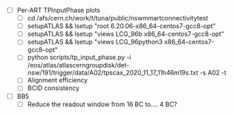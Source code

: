 - [ ] Per-ART TPInputPhase plots
  - [ ] cd /afs/cern.ch/work/t/tuna/public/nswmmartconnectivitytest
  - [ ] setupATLAS && lsetup "root 6.20.06-x86_64-centos7-gcc8-opt"
  - [ ] setupATLAS && lsetup "views LCG_96b x86_64-centos7-gcc8-opt"
  - [ ] setupATLAS && lsetup "views LCG_96python3 x86_64-centos7-gcc8-opt"
  - [ ] python scripts/tp_input_phase.py -i /eos/atlas/atlascerngroupdisk/det-nsw/191/trigger/data/A02/tpscax_2020_11_17_11h46m19s.txt -s A02 -t
  - [ ] Alignment efficiency
  - [ ] BCID consistency
- [ ] BB5
  - [ ] Reduce the readout window from 16 BC to.... 4 BC?
